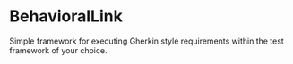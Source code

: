 # BehavioralLink

Simple framework for executing Gherkin style requirements within the test framework of your choice.